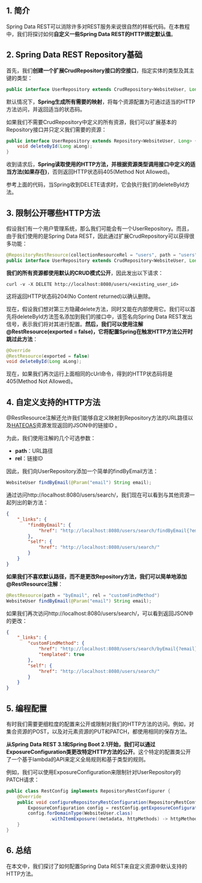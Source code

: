## 1. 简介

Spring Data REST可以消除许多对REST服务来说很自然的样板代码。在本教程中，我们将探讨如何**自定义一些Spring Data REST的HTTP绑定默认值**。

## 2. Spring Data REST Repository基础

首先，我们**创建一个扩展CrudRepository接口的空接口**，指定实体的类型及其主键的类型：

```java
public interface UserRepository extends CrudRepository<WebsiteUser, Long> {}
```

默认情况下，**Spring生成所有需要的映射**，将每个资源配置为可通过适当的HTTP方法访问，并返回适当的状态码。

如果我们不需要CrudRepository中定义的所有资源，我们可以扩展基本的Repository接口并只定义我们需要的资源：

```java
public interface UserRepository extends Repository<WebsiteUser, Long> {
    void deleteById(Long aLong);
}
```

收到请求后，**Spring读取使用的HTTP方法，并根据资源类型调用接口中定义的适当方法(如果存在)**，否则返回HTTP状态码405(Method Not Allowed)。

参考上面的代码，当Spring收到DELETE请求时，它会执行我们的deleteById方法。

## 3. 限制公开哪些HTTP方法

假设我们有一个用户管理系统，那么我们可能会有一个UserRepository。而且，由于我们使用的是Spring Data REST，因此通过扩展CrudRepository可以获得很多功能：

```java
@RepositoryRestResource(collectionResourceRel = "users", path = "users")
public interface UserRepository extends CrudRepository<WebsiteUser, Long> {}
```

**我们的所有资源都使用默认的CRUD模式公开**，因此发出以下请求：

```shell
curl -v -X DELETE http://localhost:8080/users/<existing_user_id>
```

这将返回HTTP状态码204(No Content returned)以确认删除。

现在，假设我们想对第三方隐藏delete方法，同时又能在内部使用它。我们可以首先将deleteById方法签名添加到我们的接口中，该签名向Spring Data REST发出信号，表示我们将对其进行配置。**然后，我们可以使用注解@RestResource(exported = false)，它将配置Spring在触发HTTP方法公开时跳过此方法**：

```java
@Override
@RestResource(exported = false)
void deleteById(Long aLong);
```

现在，如果我们再次运行上面相同的cUrl命令，得到的HTTP状态码将是405(Method Not Allowed)。

## 4. 自定义支持的HTTP方法

@RestResource注解还允许我们能够自定义映射到Repository方法的URL路径以及[HATEOAS]()资源发现返回的JSON中的链接ID 。

为此，我们使用注解的几个可选参数：

-   **path**：URL路径
-   **rel**：链接ID

因此，我们向UserRepository添加一个简单的findByEmail方法：

```java
WebsiteUser findByEmail(@Param("email") String email);
```

通过访问http://localhost:8080/users/search/，我们现在可以看到与其他资源一起列出的新方法：

```json
{
    "_links": {
        "findByEmail": {
            "href": "http://localhost:8080/users/search/findByEmail{?email}"
        },
        "self": {
            "href": "http://localhost:8080/users/search/"
        }
    }
}
```

**如果我们不喜欢默认路径，而不是更改Repository方法，我们可以简单地添加@RestResource注解**：

```java
@RestResource(path = "byEmail", rel = "customFindMethod")
WebsiteUser findByEmail(@Param("email") String email);
```

如果我们再次访问http://localhost:8080/users/search/，可以看到返回JSON中的更改：

```json
{
    "_links": {
        "customFindMethod": {
            "href": "http://localhost:8080/users/search/byEmail{?email}",
            "templated": true
        },
        "self": {
            "href": "http://localhost:8080/users/search/"
        }
    }
}
```

## 5. 编程配置

有时我们需要更细粒度的配置来公开或限制对我们的HTTP方法的访问。例如，对集合资源的POST，以及对元素资源的PUT和PATCH，都使用相同的保存方法。

**从Spring Data REST 3.1和Spring Boot 2.1开始，我们可以通过ExposureConfiguration类更改特定HTTP方法的公开**。这个特定的配置类公开了一个基于lambda的API来定义全局规则和基于类型的规则。

例如，我们可以使用ExposureConfiguration来限制针对UserRepository的PATCH请求：

```java
public class RestConfig implements RepositoryRestConfigurer {
    @Override
    public void configureRepositoryRestConfiguration(RepositoryRestConfiguration restConfig, CorsRegistry cors) {
        ExposureConfiguration config = restConfig.getExposureConfiguration();
        config.forDomainType(WebsiteUser.class)
                .withItemExposure((metadata, httpMethods) -> httpMethods.disable(HttpMethod.PATCH));
    }
}
```

## 6. 总结

在本文中，我们探讨了如何配置Spring Data REST来自定义资源中默认支持的HTTP方法。